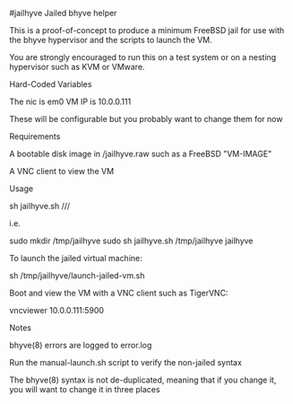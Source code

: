 #jailhyve
Jailed bhyve helper

This is a proof-of-concept to produce a minimum FreeBSD jail for use with the bhyve hypervisor and the scripts to launch the VM.

You are strongly encouraged to run this on a test system or on a nesting hypervisor such as KVM or VMware.


Hard-Coded Variables

The nic is em0
VM IP is 10.0.0.111

These will be configurable but you probably want to change them for now


Requirements

A bootable disk image in <directory>/jailhyve.raw such as a FreeBSD "VM-IMAGE"

A VNC client to view the VM


Usage

sh jailhyve.sh /<path>/<to>/<jail> <jail name>

i.e.

sudo mkdir /tmp/jailhyve
sudo sh jailhyve.sh /tmp/jailhyve jailhyve

To launch the jailed virtual machine:

sh /tmp/jailhyve/launch-jailed-vm.sh

Boot and view the VM with a VNC client such as TigerVNC:

vncviewer 10.0.0.111:5900


Notes

bhyve(8) errors are logged to error.log

Run the manual-launch.sh script to verify the non-jailed syntax

The bhyve(8) syntax is not de-duplicated, meaning that if you change it, you
will want to change it in three places
